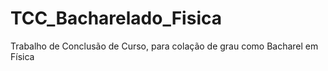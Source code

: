 # TCC_Bacharelado_Fisica
Trabalho de Conclusão de Curso, para colação de grau como Bacharel em Física 
